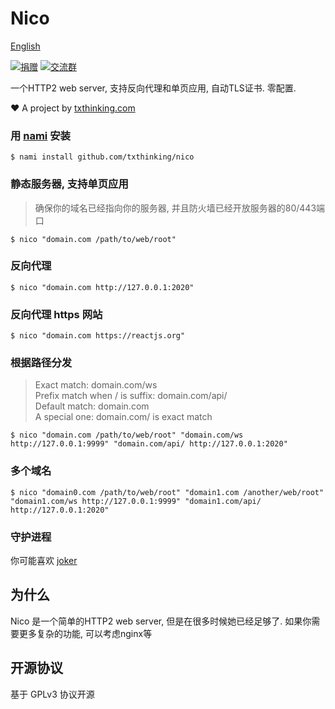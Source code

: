 # Nico

[English](readme.md)

[![捐赠](https://img.shields.io/badge/%E6%94%AF%E6%8C%81-%E6%8D%90%E8%B5%A0-ff69b4.svg)](https://www.txthinking.com/opensource-support.html)
[![交流群](https://img.shields.io/badge/%E7%94%B3%E8%AF%B7%E5%8A%A0%E5%85%A5-%E4%BA%A4%E6%B5%81%E7%BE%A4-ff69b4.svg)](https://docs.google.com/forms/d/e/1FAIpQLSdzMwPtDue3QoezXSKfhW88BXp57wkbDXnLaqokJqLeSWP9vQ/viewform)

一个HTTP2 web server, 支持反向代理和单页应用, 自动TLS证书. 零配置.

❤️ A project by [txthinking.com](https://www.txthinking.com)

### 用 [nami](https://github.com/txthinking/nami) 安装

```
$ nami install github.com/txthinking/nico
```

### 静态服务器, 支持单页应用

> 确保你的域名已经指向你的服务器, 并且防火墙已经开放服务器的80/443端口

```
$ nico "domain.com /path/to/web/root"
```

### 反向代理

```
$ nico "domain.com http://127.0.0.1:2020"
```

### 反向代理 https 网站

```
$ nico "domain.com https://reactjs.org"
```

### 根据路径分发

> Exact match: domain.com/ws<br/>
> Prefix match when / is suffix: domain.com/api/<br/>
> Default match: domain.com<br/>
> A special one: domain.com/ is exact match

```
$ nico "domain.com /path/to/web/root" "domain.com/ws http://127.0.0.1:9999" "domain.com/api/ http://127.0.0.1:2020"
```

### 多个域名

```
$ nico "domain0.com /path/to/web/root" "domain1.com /another/web/root" "domain1.com/ws http://127.0.0.1:9999" "domain1.com/api/ http://127.0.0.1:2020"
```

### 守护进程

你可能喜欢 [joker](https://github.com/txthinking/joker)

## 为什么

Nico 是一个简单的HTTP2 web server, 但是在很多时候她已经足够了. 如果你需要更多复杂的功能, 可以考虑nginx等

## 开源协议

基于 GPLv3 协议开源
